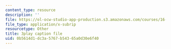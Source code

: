 ```yaml
---
content_type: resource
description: ''
file: https://ol-ocw-studio-app-production.s3.amazonaws.com/courses/16-90-computational-methods-in-aerospace-engineering-spring-2014/0b5614d1dc3a5767b54365a0d30e6f40_BzQNgoTu5C4.vtt
file_type: application/x-subrip
resourcetype: Other
title: 3play caption file
uid: 0b5614d1-dc3a-5767-b543-65a0d30e6f40
---
```

